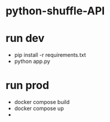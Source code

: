 # python-shuffle-API

# run dev

  - pip install -r requirements.txt
  - python app.py

# run prod
  - docker compose build
  - docker compose up
  - 

